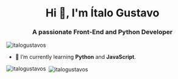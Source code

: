 <h1 align="center">Hi 👋, I'm Ítalo Gustavo</h1>
<h3 align="center">A passionate Front-End and Python Developer</h3>

<p align="left"> <img src="https://komarev.com/ghpvc/?username=italogustavos" alt="italogustavos" /> </p>

- 🌱 I’m currently learning **Python** and **JavaScript**.

<p><img align="left" src="https://github-readme-stats.vercel.app/api/top-langs/?username=italogustavos&layout=compact&hide=html" alt="italogustavos" /></p>

<p>&nbsp;<img align="center" src="https://github-readme-stats.vercel.app/api?username=italogustavos&show_icons=true" alt="italogustavos" /></p>
